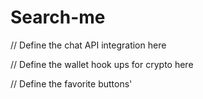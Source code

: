# Search-me

// Define the chat API integration here

// Define the wallet hook ups for crypto here

// Define the favorite buttons'
